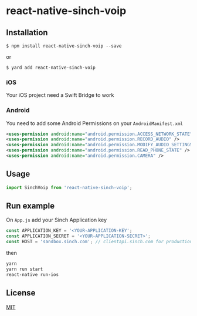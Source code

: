 # react-native-sinch-voip

## Installation

`$ npm install react-native-sinch-voip --save`

or

`$ yard add react-native-sinch-voip`

### iOS

Your iOS project need a Swift Bridge to work

### Android

You need to add some Android Permissions on your `AndroidManifest.xml`

```xml
<uses-permission android:name="android.permission.ACCESS_NETWORK_STATE" />
<uses-permission android:name="android.permission.RECORD_AUDIO" />
<uses-permission android:name="android.permission.MODIFY_AUDIO_SETTINGS" />
<uses-permission android:name="android.permission.READ_PHONE_STATE" />
<uses-permission android:name="android.permission.CAMERA" />
```

## Usage

```javascript
import SinchVoip from 'react-native-sinch-voip';
```

## Run example

On `App.js` add your Sinch Application key

```js
const APPLICATION_KEY = '<YOUR-APPLICATION-KEY';
const APPLICATION_SECRET = '<YOUR-APPLICATION-SECRET>';
const HOST = 'sandbox.sinch.com'; // clientapi.sinch.com for production
```

then

```sh
yarn
yarn run start
react-native run-ios
```

## License

[MIT](/LICENSE)
